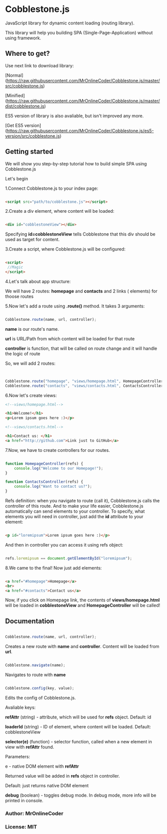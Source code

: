 # Cobblestone.js

JavaScript library for dynamic content loading (routing library).

This library will help you building SPA (Single-Page-Application) without using framework.

## Where to get?

Use next link to download library:

[Normal] (https://raw.githubusercontent.com/MrOnlineCoder/Cobblestone.js/master/src/cobblestone.js)

[Minified] (https://raw.githubusercontent.com/MrOnlineCoder/Cobblestone.js/master/dist/cobblestone.js)

ES5 version of library is also avaliable, but isn't improved any more.

[Get ES5 version] (https://raw.githubusercontent.com/MrOnlineCoder/Cobblestone.js/es5-version/src/cobblestone.js)

## Getting started

We will show you step-by-step tutorial how to build simple SPA using Cobblestone.js

Let's begin

1.Connect Cobblestone.js to your index page:

```html

<script src="path/to/cobblestone.js"></script>

```

2.Create a div element, where content will be loaded:

```html

<div id="cobblestoneView"></div>

```

Specifying **id=cobblestoneView** tells Cobblestone that this div should be used as target for content.

3.Create a script, where Cobblestone.js will be configured:

```html

<script>
 //Magic 
</script>

```

4.Let's talk about app structure:

We will have 2 routes: **homepage** and **contacts** and 2 links (<a> elements) for thoose routes

5.Now let's add a route using **.route()** method. It takes 3 arguments:

```javascript

Cobblestone.route(name, url, controller);

```

**name** is our route's name.

**url** is URL/Path from which content will be loaded for that route

**controller** is function, that will be called on route change and it will handle the logic of route

So, we will add 2 routes:

```javascript


Cobblestone.route("homepage", "views/homepage.html", HomepageController);
Cobblestone.route("contacts", "views/contacts.html", ContactsController);

```

6.Now let's create views:

```html
<!--views/homepage.html-->

<h1>Welcome!</h1>
<p>Lorem ipsum goes here :)</p>


```

```html
<!--views/contacts.html-->

<h1>Contact us: </h1>
<a href="http://github.com">Link just to GitHub</a>

```

7.Now, we have to create controllers for our routes.

```javascript

function HomepageController(refs) {
	console.log("Welcome to our Homepage!");
}

function ContactsController(refs) {
	console.log("Want to contact us?");
}
```

Refs definition: when you navigate to route (call it), Cobblestone.js calls the controller of this route. And to make your life easier, Cobblestone.js automatically can send elements to your controller. To specify, what elements you will need in controller, just add the **id** attribute to your element:

```html

<p id="loremipsum">Lorem ipsum goes here :)</p>

```

And then in controller you can access it using refs object:

```javascript

refs.loremipsum == document.getElementById("loremipsum");

```

8.We came to the final! Now just add <a> elements:

```html

<a href="#homepage">Homepage</a>
<br>
<a href="#contacts">Contact us</a>

```

Now, if you click on Homepage link, the contents of **views/homepage.html** will be loaded in **cobblestoneView** and **HomepageController** will be called!


## Documentation

```javascript

Cobblestone.route(name, url, controller);

```

Creates a new route with **name** and **controller**. Content will be loaded from **url**.

```javascript

Cobblestone.navigate(name);

```

Navigates to route with **name**

```javascript

Cobblestone.config(key, value);

```

Edits the config of Cobblestone.js.

Avaliable keys:

**refAttr** (string) - attribute, which will be used for **refs** object. Default: id

**loaderId** (string) - ID of element, where content will be loaded. Default: cobblestoneView

**selector(e)** (function) - selector function, called when a new element in view with **refAttr** found. 

Parameters: 

e - native DOM element with **refAttr**

Returned value will be added in **refs** object in controller.

Default: just returns native DOM element

**debug** (boolean) - toggles debug mode. In debug mode, more info will be printed in console.

### Author: MrOnlineCoder
### License: MIT